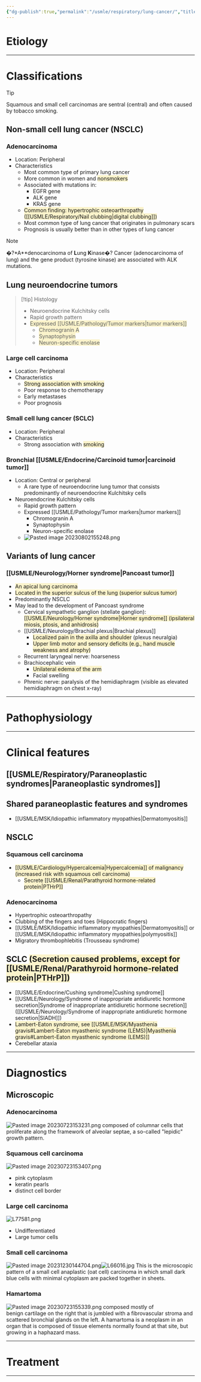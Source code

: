 ```yaml
---
{"dg-publish":true,"permalink":"/usmle/respiratory/lung-cancer/","title":"Lung cancer","tags":["t1"]}
---
```


# Etiology


---
# Classifications
>[!tip] 
>Squamous and small cell carcinomas are sentral (central) and often caused by tobacco smoking.
## Non-small cell lung cancer (NSCLC)
### Adenocarcinoma
- Location: Peripheral
- Characteristics
	- Most common type of primary lung cancer
	- More common in women and <span style="background:rgba(240, 200, 0, 0.2)">nonsmokers</span>
	- Associated with mutations in:
		- EGFR gene
		- ALK gene
		- KRAS gene
	- <span style="background:rgba(240, 200, 0, 0.2)">Common finding: hypertrophic osteoarthropathy ([[USMLE/Respiratory/Nail clubbing\|digital clubbing]])</span>
	- Most common type of lung cancer that originates in pulmonary scars 
	- Prognosis is usually better than in other types of lung cancer
 >[!note] 
 >�?*A**denocarcinoma of **L**ung **K**inase�? Cancer (adenocarcinoma of lung) and the gene product (tyrosine kinase) are associated with ALK mutations.
## Lung neuroendocrine tumors
>[!tip] Histology
>- Neuroendocrine Kulchitsky cells
>- Rapid growth pattern
>- <span style="background:rgba(240, 200, 0, 0.2)">Expressed [[USMLE/Pathology/Tumor markers\|tumor markers]]</span>
>	- <span style="background:rgba(240, 200, 0, 0.2)">Chromogranin A</span>
>	- <span style="background:rgba(240, 200, 0, 0.2)">Synaptophysin</span>
>	- <span style="background:rgba(240, 200, 0, 0.2)">Neuron-specific enolase</span>
### Large cell carcinoma
- Location: Peripheral
- Characteristics
	- <span style="background:rgba(240, 200, 0, 0.2)">Strong association with smoking</span>
	- Poor response to chemotherapy
	- Early metastases
	- Poor prognosis
### Small cell lung cancer (SCLC)
- Location: Peripheral
- Characteristics
	- Strong association with <span style="background:rgba(240, 200, 0, 0.2)">smoking</span>
### Bronchial [[USMLE/Endocrine/Carcinoid tumor\|carcinoid tumor]]
- Location: Central or peripheral
	- A rare type of neuroendocrine lung tumor that consists predominantly of neuroendocrine Kulchitsky cells
- Neuroendocrine Kulchitsky cells
	- Rapid growth pattern
	- Expressed [[USMLE/Pathology/Tumor markers\|tumor markers]]
		- Chromogranin A
		- Synaptophysin
		- Neuron-specific enolase
	- ![Pasted image 20230802155248.png](/img/user/appendix/Pasted%20image%2020230802155248.png)
## Variants of lung cancer
### [[USMLE/Neurology/Horner syndrome\|Pancoast tumor]]
- <span style="background:rgba(240, 200, 0, 0.2)">An apical lung carcinoma</span>
- <span style="background:rgba(240, 200, 0, 0.2)">Located in the superior sulcus of the lung (superior sulcus tumor) </span>
- Predominantly NSCLC 
- May lead to the development of Pancoast syndrome
	- Cervical sympathetic ganglion (stellate ganglion): <span style="background:rgba(240, 200, 0, 0.2)">[[USMLE/Neurology/Horner syndrome\|Horner syndrome]] (ipsilateral miosis, ptosis, and anhidrosis) </span>
	- [[USMLE/Neurology/Brachial plexus\|Brachial plexus]]
		- <span style="background:rgba(240, 200, 0, 0.2)">Localized pain in the axilla and shoulder</span> (plexus neuralgia)
		- <span style="background:rgba(240, 200, 0, 0.2)">Upper limb motor and sensory deficits (e.g., hand muscle weakness and atrophy)</span>
	- Recurrent laryngeal nerve: hoarseness
	- Brachiocephalic vein
		- <span style="background:rgba(240, 200, 0, 0.2)">Unilateral edema of the arm</span>
		- Facial swelling
	- Phrenic nerve: paralysis of the hemidiaphragm (visible as elevated hemidiaphragm on chest x-ray)

---
# Pathophysiology


---
# Clinical features
## [[USMLE/Respiratory/Paraneoplastic syndromes\|Paraneoplastic syndromes]]
## Shared paraneoplastic features and syndromes
- [[USMLE/MSK/Idiopathic inflammatory myopathies\|Dermatomyositis]]
## NSCLC
### Squamous cell carcinoma
- <span style="background:rgba(240, 200, 0, 0.2)">[[USMLE/Cardiology/Hypercalcemia\|Hypercalcemia]] of malignancy (increased risk with squamous cell carcinoma)</span>
	- <span style="background:rgba(240, 200, 0, 0.2)">Secrete [[USMLE/Renal/Parathyroid hormone-related protein\|PTHrP]]</span>
### Adenocarcinoma
- Hypertrophic osteoarthropathy
- Clubbing of the fingers and toes (Hippocratic fingers) 
- [[USMLE/MSK/Idiopathic inflammatory myopathies\|Dermatomyositis]] or [[USMLE/MSK/Idiopathic inflammatory myopathies\|polymyositis]]
- Migratory thrombophlebitis (Trousseau syndrome)
## SCLC <span style="background:rgba(240, 200, 0, 0.2)">(Secretion caused problems, except for [[USMLE/Renal/Parathyroid hormone-related protein\|PTHrP]])</span>
- [[USMLE/Endocrine/Cushing syndrome\|Cushing syndrome]]
- [[USMLE/Neurology/Syndrome of inappropriate antidiuretic hormone secretion\|Syndrome of inappropriate antidiuretic hormone secretion]] ([[USMLE/Neurology/Syndrome of inappropriate antidiuretic hormone secretion\|SIADH]])
- <span style="background:rgba(240, 200, 0, 0.2)">Lambert-Eaton syndrome, see [[USMLE/MSK/Myasthenia gravis#Lambert-Eaton myasthenic syndrome (LEMS)\|Myasthenia gravis#Lambert-Eaton myasthenic syndrome (LEMS)]]</span>
- Cerebellar ataxia

---
# Diagnostics
## Microscopic
### Adenocarcinoma
![Pasted image 20230723153231.png](/img/user/appendix/Pasted%20image%2020230723153231.png)
composed of columnar cells that proliferate along the framework of alveolar septae, a so-called "lepidic" growth pattern.
### Squamous cell carcinoma
![Pasted image 20230723153407.png](/img/user/appendix/Pasted%20image%2020230723153407.png)
- pink cytoplasm
- keratin pearls
- distinct cell border
### Large cell carcinoma
![L77581.png](/img/user/appendix/L77581.png)
- Undifferentiated
- Large tumor cells
### Small cell carcinoma
![Pasted image 20231230144704.png](/img/user/appendix/Pasted%20image%2020231230144704.png)![L66016.jpg](/img/user/appendix/L66016.jpg)
This is the microscopic pattern of a small cell anaplastic (oat cell) carcinoma in which small dark blue cells with minimal cytoplasm are packed together in sheets.
### Hamartoma
![Pasted image 20230723155339.png](/img/user/appendix/Pasted%20image%2020230723155339.png)
composed mostly of benign cartilage on the right that is jumbled with a fibrovascular stroma and scattered bronchial glands on the left. A hamartoma is a neoplasm in an organ that is composed of tissue elements normally found at that site, but growing in a haphazard mass.

---
# Treatment
---

